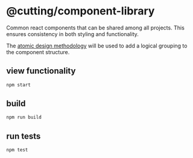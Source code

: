 # @cutting/component-library

Common react components that can be shared among all projects. This ensures consistency in both styling and functionality.

The [atomic design methodology](http://atomicdesign.bradfrost.com/chapter-2/) will be used to add a logical grouping to the component structure.

## view functionality

```sh
npm start
```

## build

```sh
npm run build
```

## run tests

```sh
npm test
```
